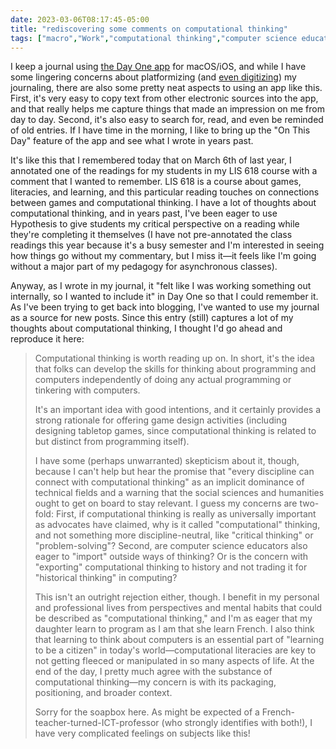 ```yaml
---
date: 2023-03-06T08:17:45-05:00
title: "rediscovering some comments on computational thinking"
tags: ["macro","Work","computational thinking","computer science education","STEM","STEM education","journaling","Day One","platforms","digital","analog vs. digital","Hypothesis","games","literacies","LIS 618","social annotation","asynchronous teaching"]
---
```

I keep a journal using [the Day One app](https://dayoneapp.com/) for macOS/iOS, and while I have some lingering concerns about platformizing (and [even digitizing](https://spencergreenhalgh.com/relationships/digital-journaling-of-analog-letters/)) my journaling, there are also some pretty neat aspects to using an app like this. First, it's very easy to copy text from other electronic sources into the app, and that really helps me capture things that made an impression on me from day to day. Second, it's also easy to search for, read, and even be reminded of old entries. If I have time in the morning, I like to bring up the "On This Day" feature of the app and see what I wrote in years past.

It's like this that I remembered today that on March 6th of last year, I annotated one of the readings for my students in my LIS 618 course with a comment that I wanted to remember. LIS 618 is a course about games, literacies, and learning, and this particular reading touches on connections between games and computational thinking. I have a lot of thoughts about computational thinking, and in years past, I've been eager to use Hypothesis to give students my critical perspective on a reading while they're completing it themselves (I have not pre-annotated the class readings this year because it's a busy semester and I'm interested in seeing how things go without my commentary, but I miss it—it feels like I'm going without a major part of my pedagogy for asynchronous classes). 

Anyway, as I wrote in my journal, it "felt like I was working something out internally, so I wanted to include it" in Day One so that I could remember it. As I've been trying to get back into blogging, I've wanted to use my journal as a source for new posts. Since this entry (still) captures a lot of my thoughts about computational thinking, I thought I'd go ahead and reproduce it here:

> Computational thinking is worth reading up on. In short, it's the idea that folks can develop the skills for thinking about programming and computers independently of doing any actual programming or tinkering with computers.
> 
> It's an important idea with good intentions, and it certainly provides a strong rationale for offering game design activities (including designing tabletop games, since computational thinking is related to but distinct from programming itself).
> 
> I have some (perhaps unwarranted) skepticism about it, though, because I can't help but hear the promise that "every discipline can connect with computational thinking" as an implicit dominance of technical fields and a warning that the social sciences and humanities ought to get on board to stay relevant. I guess my concerns are two-fold: First, if computational thinking is really as universally important as advocates have claimed, why is it called "computational" thinking, and not something more discipline-neutral, like "critical thinking" or "problem-solving"? Second, are computer science educators also eager to "import" outside ways of thinking? Or is the concern with "exporting" computational thinking to history and not trading it for "historical thinking" in computing?
> 
> This isn't an outright rejection either, though. I benefit in my personal and professional lives from perspectives and mental habits that could be described as "computational thinking," and I'm as eager that my daughter learn to program as I am that she learn French. I also think that learning to think about computers is an essential part of "learning to be a citizen" in today's world—computational literacies are key to not getting fleeced or manipulated in so many aspects of life. At the end of the day, I pretty much agree with the substance of computational thinking—my concern is with its packaging, positioning, and broader context.
> 
> Sorry for the soapbox here. As might be expected of a French-teacher-turned-ICT-professor (who strongly identifies with both!), I have very complicated feelings on subjects like this!
